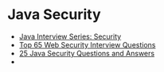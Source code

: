 # Java Security
- [Java Interview Series: Security](https://medium.com/@.midi/java-interview-series-security-826436fbd272)
- [Top 65 Web Security Interview Questions](https://www.fullstack.cafe/interview-questions/web-security)
- [25 Java Security Questions and Answers](https://www.globalguideline.com/interview_questions/Questions.php?sc=Java_Security_Interview_Questions_and_Answers)
- 
